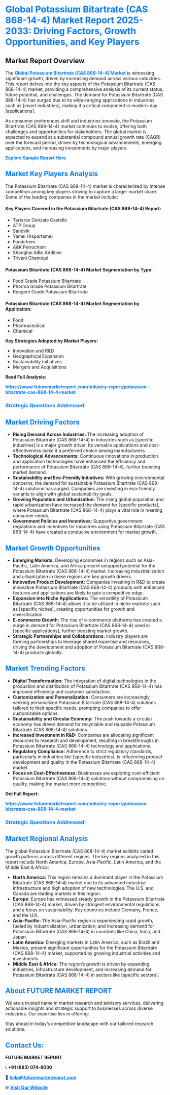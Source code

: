 <h1 style="color: #007BFF;">Global Potassium Bitartrate (CAS 868-14-4) Market Report 2025-2033: Driving Factors, Growth Opportunities, and Key Players</h1>

<section id="overview">
<h2>Market Report Overview</h2>
<p>The <a href="https://www.futuremarketreport.com/industry-report/potassium-bitartrate-cas-868-14-4-market" style="color: #007BFF; text-decoration: none;"><strong>Global Potassium Bitartrate (CAS 868-14-4) Market</strong></a> is witnessing significant growth, driven by increasing demand across various industries. This report delves into the key aspects of the Potassium Bitartrate (CAS 868-14-4) market, providing a comprehensive analysis of its current status, future potential, and challenges. The demand for Potassium Bitartrate (CAS 868-14-4) has surged due to its wide-ranging applications in industries such as [insert industries], making it a critical component in modern-day [applications].</p>
<p>As consumer preferences shift and industries innovate, the Potassium Bitartrate (CAS 868-14-4) market continues to evolve, offering both challenges and opportunities for stakeholders. The global market is expected to expand at a substantial compound annual growth rate (CAGR) over the forecast period, driven by technological advancements, emerging applications, and increasing investments by major players.</p>
</section>

<section id="overview">
<p><a href="https://www.futuremarketreport.com/request-sample/reportId=85363" style="color: #007BFF; text-decoration: none;"><strong>Explore Sample Report Here</strong></a></p>
</section>

<section id="key-players">
<h2 style="color: #007BFF;">Market Key Players Analysis</h2>
<p>The Potassium Bitartrate (CAS 868-14-4) market is characterized by intense competition among key players striving to capture a larger market share. Some of the leading companies in the market include:</p>
<h4>Key Players Covered in the Potassium Bitartrate (CAS 868-14-4) Report:</h4>
<ul><li>Tartaros Gonzalo Castello</li><li>ATP Group</li><li>Sandvik</li><li>Yamei (Aspartame)</li><li>Foodchem</li><li>A&amp;K Petrochem</li><li>Shanghai AiBo Additive</li><li>Triveni Chemical</li></ul>
<h4>Potassium Bitartrate (CAS 868-14-4) Market Segmentation by Type:</h4>
<ul><li>Food Grade Potassium Bitartrate</li><li>Pharma Grade Potassium Bitartrate</li><li>Reagent Grade Potassium Bitartrate</li></ul>

<h4>Potassium Bitartrate (CAS 868-14-4) Market Segmentation by Application:</h4>
<ul><li>Food</li><li>Pharmaceutical</li><li>Chemical</li></ul>
<p><strong>Key Strategies Adopted by Market Players:</strong></p>
<ul>
<li>Innovation and R&D</li>
<li>Geographical Expansion</li>
<li>Sustainability Initiatives</li>
<li>Mergers and Acquisitions</li>
</ul>
</section>

<section>
<p><strong>Read Full Analysis: </strong></p><a href="https://www.futuremarketreport.com/industry-report/potassium-bitartrate-cas-868-14-4-market" style="color: #007BFF; text-decoration: none;"><strong>https://www.futuremarketreport.com/industry-report/potassium-bitartrate-cas-868-14-4-market</strong></a>
<h3 style="color: #007BFF;">Strategic Questions Addressed:</h3>
</section>

<section id="driving-factors">
<h2 style="color: #007BFF;">Market Driving Factors</h2>
<ul>
<li><strong>Rising Demand Across Industries:</strong> The increasing adoption of Potassium Bitartrate (CAS 868-14-4) in industries such as [specific industries] is a major growth driver. Its versatile applications and cost-effectiveness make it a preferred choice among manufacturers.</li>
<li><strong>Technological Advancements:</strong> Continuous innovations in production and application technologies have enhanced the efficiency and performance of Potassium Bitartrate (CAS 868-14-4), further boosting market demand.</li>
<li><strong>Sustainability and Eco-Friendly Initiatives:</strong> With growing environmental concerns, the demand for sustainable Potassium Bitartrate (CAS 868-14-4) solutions has surged. Companies are investing in eco-friendly variants to align with global sustainability goals.</li>
<li><strong>Growing Population and Urbanization:</strong> The rising global population and rapid urbanization have increased the demand for [specific products], where Potassium Bitartrate (CAS 868-14-4) plays a vital role in meeting consumer needs.</li>
<li><strong>Government Policies and Incentives:</strong> Supportive government regulations and incentives for industries using Potassium Bitartrate (CAS 868-14-4) have created a conducive environment for market growth.</li>
</ul>
</section>

<section id="growth-opportunities">
<h2 style="color: #007BFF;">Market Growth Opportunities</h2>
<ul>
<li><strong>Emerging Markets:</strong> Developing economies in regions such as Asia-Pacific, Latin America, and Africa present untapped potential for the Potassium Bitartrate (CAS 868-14-4) market. Increasing industrialization and urbanization in these regions are key growth drivers.</li>
<li><strong>Innovative Product Development:</strong> Companies investing in R&D to create innovative Potassium Bitartrate (CAS 868-14-4) products with enhanced features and applications are likely to gain a competitive edge.</li>
<li><strong>Expansion into Niche Applications:</strong> The versatility of Potassium Bitartrate (CAS 868-14-4) allows it to be utilized in niche markets such as [specific niches], creating opportunities for growth and diversification.</li>
<li><strong>E-commerce Growth:</strong> The rise of e-commerce platforms has created a surge in demand for Potassium Bitartrate (CAS 868-14-4) used in [specific applications], further boosting market growth.</li>
<li><strong>Strategic Partnerships and Collaborations:</strong> Industry players are forming partnerships to leverage shared expertise and resources, driving the development and adoption of Potassium Bitartrate (CAS 868-14-4) products globally.</li>
</ul>
</section>

<section id="trending-factors">
<h2 style="color: #007BFF;">Market Trending Factors</h2>
<ul>
<li><strong>Digital Transformation:</strong> The integration of digital technologies in the production and distribution of Potassium Bitartrate (CAS 868-14-4) has improved efficiency and customer satisfaction.</li>
<li><strong>Customization and Personalization:</strong> Consumers are increasingly seeking personalized Potassium Bitartrate (CAS 868-14-4) solutions tailored to their specific needs, prompting companies to offer customizable options.</li>
<li><strong>Sustainability and Circular Economy:</strong> The push towards a circular economy has driven demand for recyclable and reusable Potassium Bitartrate (CAS 868-14-4) solutions.</li>
<li><strong>Increased Investment in R&D:</strong> Companies are allocating significant resources to research and development, resulting in breakthroughs in Potassium Bitartrate (CAS 868-14-4) technology and applications.</li>
<li><strong>Regulatory Compliance:</strong> Adherence to strict regulatory standards, particularly in industries like [specific industries], is influencing product development and quality in the Potassium Bitartrate (CAS 868-14-4) market.</li>
<li><strong>Focus on Cost-Effectiveness:</strong> Businesses are exploring cost-efficient Potassium Bitartrate (CAS 868-14-4) solutions without compromising on quality, making the market more competitive.</li>
</ul>
</section>

<section>
<p><strong>Get Full Report: </strong></p><a href="https://www.futuremarketreport.com/industry-report/potassium-bitartrate-cas-868-14-4-market" style="color: #007BFF; text-decoration: none;"><strong>https://www.futuremarketreport.com/industry-report/potassium-bitartrate-cas-868-14-4-market</strong></a>
<h3 style="color: #007BFF;">Strategic Questions Addressed:</h3>
</section>


<section id="regional-analysis">
<h2 style="color: #007BFF;">Market Regional Analysis</h2>
<p>The global Potassium Bitartrate (CAS 868-14-4) market exhibits varied growth patterns across different regions. The key regions analyzed in this report include North America, Europe, Asia-Pacific, Latin America, and the Middle East & Africa:</p>
<ul>
<li><strong>North America:</strong> This region remains a dominant player in the Potassium Bitartrate (CAS 868-14-4) market due to its advanced industrial infrastructure and high adoption of new technologies. The U.S. and Canada are leading markets in this region.</li>
<li><strong>Europe:</strong> Europe has witnessed steady growth in the Potassium Bitartrate (CAS 868-14-4) market, driven by stringent environmental regulations and a focus on sustainability. Key countries include Germany, France, and the U.K.</li>
<li><strong>Asia-Pacific:</strong> The Asia-Pacific region is experiencing rapid growth, fueled by industrialization, urbanization, and increasing demand for Potassium Bitartrate (CAS 868-14-4) in countries like China, India, and Japan.</li>
<li><strong>Latin America:</strong> Emerging markets in Latin America, such as Brazil and Mexico, present significant opportunities for the Potassium Bitartrate (CAS 868-14-4) market, supported by growing industrial activities and investments.</li>
<li><strong>Middle East & Africa:</strong> The region’s growth is driven by expanding industries, infrastructure development, and increasing demand for Potassium Bitartrate (CAS 868-14-4) in sectors like [specific sectors].</li>
</ul>
</section>

<footer>
<h2 style="color: #007BFF;">About FUTURE MARKET REPORT</h2>
<p>We are a trusted name in market research and advisory services, delivering actionable insights and strategic support to businesses across diverse industries. Our expertise lies in offering:</p>

<p>Stay ahead in today’s competitive landscape with our tailored research solutions.</p>

<h2 style="color: #007BFF;">Contact Us:</h2>
<p><strong>FUTURE MARKET REPORT</strong></p>
<p>📞 <strong>+91 (883) 074-8030</strong></p>
<p>📧 <strong><a href="mailto:help@futuremarketreport.com" style="color: #007BFF;">help@futuremarketreport.com</a></strong></p>
<p>🌐 <strong><a href="https://www.futuremarketreport.com/" style="color: #007BFF;">Visit Our Website</a></strong></p>
</footer>